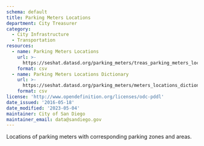 ```yaml
---
schema: default
title: Parking Meters Locations
department: City Treasurer
category:
  - City Infrastructure
  - Transportation
resources:
  - name: Parking Meters Locations
    url: >-
      https://seshat.datasd.org/parking_meters/treas_parking_meters_loc_datasd_v1.csv
    format: csv
  - name: Parking Meters Locations Dictionary
    url: >-
      https://seshat.datasd.org/parking_meters/meters_locations_dictionary_datasd.csv
    format: csv
license: 'http://www.opendefinition.org/licenses/odc-pddl'
date_issued: '2016-05-18'
date_modified: '2023-05-04'
maintainer: City of San Diego
maintainer_email: data@sandiego.gov
---
```

Locations of parking meters with corresponding parking zones and areas.
